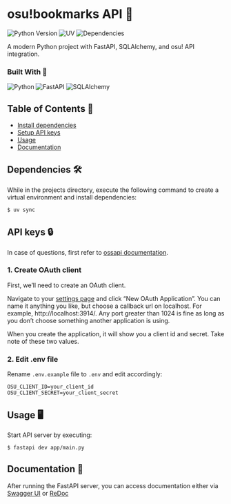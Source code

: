 # osu!bookmarks API 📌

![Python Version](https://img.shields.io/badge/python-3.13%2B-blue)
![UV](https://img.shields.io/badge/package_installer-uv-FFD43B?logo=python)
![Dependencies](https://img.shields.io/badge/dependencies-up%20to%20date-brightgreen)

A modern Python project with FastAPI, SQLAlchemy, and osu! API integration.

### Built With 💙

![Python](https://img.shields.io/badge/Python-3776AB?logo=python&logoColor=white)
![FastAPI](https://img.shields.io/badge/FastAPI-005571?logo=fastapi)
![SQLAlchemy](https://img.shields.io/badge/SQLAlchemy-1E4C62?logo=sqlalchemy)

## Table of Contents 📖

- [Install dependencies](#dependencies)
- [Setup API keys](#api-keys)
- [Usage](#usage)
- [Documentation](#documentation)

## Dependencies 🛠️

While in the projects directory, execute the following command to create a virtual environment and install dependencies:

```bash
$ uv sync
```

## API keys 🔒

In case of questions, first refer to [ossapi documentation](https://tybug.github.io/ossapi/index.html).

### 1. Create OAuth client

First, we’ll need to create an OAuth client.

Navigate to your [settings page](https://osu.ppy.sh/home/account/edit#oauth) and click “New OAuth Application”. You can name it anything you like, but choose a callback url on localhost. For example, http://localhost:3914/. Any port greater than 1024 is fine as long as you don’t choose something another application is using.

When you create the application, it will show you a client id and secret. Take note of these two values.

### 2. Edit .env file

Rename `.env.example` file to `.env` and edit accordingly:

```.env
OSU_CLIENT_ID=your_client_id
OSU_CLIENT_SECRET=your_client_secret
```

## Usage 🖥️

Start API server by executing:

```bash
$ fastapi dev app/main.py
```

## Documentation 📄

After running the FastAPI server, you can access documentation either via [Swagger UI](http://127.0.0.1:8000/api/v1/docs) or [ReDoc](http://127.0.0.1:8000/api/v1/redoc)
